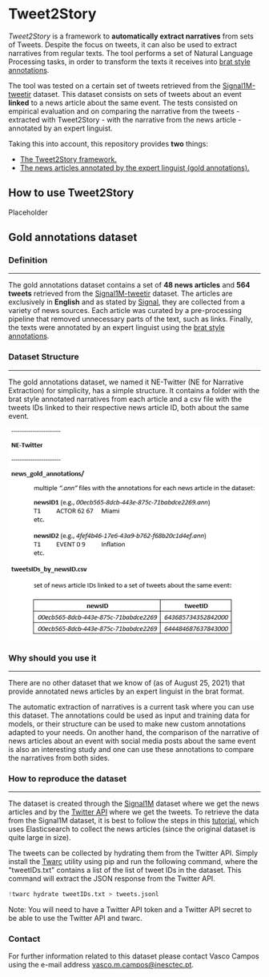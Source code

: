 # Tweet2Story



*Tweet2Story* is a framework to **automatically extract narratives** from sets of Tweets. Despite the focus on tweets, it can also be used to extract narratives from regular texts. The tool performs a set of Natural Language Processing tasks, in order to transform the texts it receives into [brat style annotations](https://brat.nlplab.org/standoff.html).

The tool was tested on a certain set of tweets retrieved from the [Signal1M-tweetir](https://research.signal-ai.com/datasets/signal1m-tweetir.html) dataset. This dataset consists on sets of tweets about an event **linked** to a news article about the same event. The tests consisted on empirical evaluation and on comparing the narrative from the tweets - extracted with Tweet2Story - with the narrative from the news article - annotated by an expert linguist.

Taking this into account, this repository provides **two** things:

* [The Tweet2Story framework.](#how-to-use-tweet2story)
* [The news articles annotated by the expert linguist (gold annotations).](#gold-annotation-dataset)



## How to use Tweet2Story

Placeholder

## Gold annotations dataset

### Definition

-----

The gold annotations dataset contains a set of **48 news articles** and **564 tweets** retrieved from the [Signal1M-tweetir](https://research.signal-ai.com/datasets/signal1m-tweetir.html) dataset. The articles are exclusively in **English** and as stated by [Signal](https://research.signal-ai.com/datasets/signal1m.html), they are collected from a variety of news sources. Each article was curated by a pre-processing pipeline that removed unnecessary parts of the text, such as links. Finally, the texts were annotated by an expert linguist using the [brat style annotations](https://brat.nlplab.org/standoff.html).

### Dataset Structure

-------------------

The gold annotations dataset, we named it NE-Twitter (NE for Narrative Extraction) for simplicity, has a simple structure. It contains a folder with the brat style annotated narratives from each article and a csv file with the tweets IDs linked to their respective news article ID, both about the same event.

![](dataset-structure.PNG) 



### Why should you use it

-----

There are no other dataset that we know of (as of August 25, 2021) that provide annotated news articles by an expert linguist in the brat format.

The automatic extraction of narratives is a current task where you can use this dataset. The annotations could be used as input and training data for models, or their structure can be used to make new custom annotations adapted to your needs. On another hand, the comparison of the narrative of news articles about an event with social media posts about the same event is also an interesting study and one can use these annotations to compare the narratives from both sides.



### How to reproduce the dataset

---

The dataset is created through the [Signal1M](https://research.signal-ai.com/datasets/signal1m.html) dataset where we get the news articles and by the [Twitter API](https://developer.twitter.com/en/docs/twitter-api) where we get the tweets. To retrieve the data from the Signal1M dataset, it is best to follow the steps in this [tutorial](https://github.com/signal-ai/Signal-1M-Tools), which uses Elasticsearch to collect the news articles (since the original dataset is quite large in size).

The tweets can be collected by hydrating them from the Twitter API. Simply install the [Twarc](https://github.com/DocNow/twarc) utility using pip and run the following command, where the "tweetIDs.txt" contains a list of the list of tweet IDs in the dataset. This command will extract the JSON response from the Twitter API.

```python
!twarc hydrate tweetIDs.txt > tweets.jsonl
```

Note: You will need to have a Twitter API token and a Twitter API secret to be able to use the Twitter API and twarc.



### Contact

For further information related to this dataset please contact Vasco Campos using the e-mail address <vasco.m.campos@inesctec.pt>.

